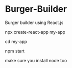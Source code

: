 # Burger-Builder
 <p>Burger builder using React.js </p>
<p> npx create-react-app my-app </p>

<p> cd my-app </p>

<p> npm start </p>

<p> make sure you install node too </p>
